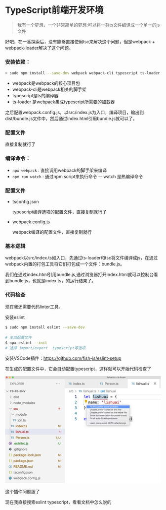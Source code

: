 # TypeScript前端开发环境
> 我有一个梦想，一个非常简单的梦想:可以将一群ts文件编译成一个单一的js文件

好吧，在一番探索后，没有能够直接使用tsc来解决这个问题，但是webpack + webpack-loader解决了这个问题。

### 安装依赖：
``` sh
> sudo npm install --save-dev webpack webpack-cli typescript ts-loader
```
- webpack是webpack的核心项目包
- webpack-cli是webpack相关的脚手架
- typescript是ts的编译器
- ts-loader 是webpack集成typescript所需要的加载器

之后配置webpack.config.js，以src/index.js为入口，编译项目，输出到dist/bundle.js文件中，然后通过index.html引用bundle.js就可以了。

### 配置文件
直接复制就行了

### 编译命令：
- `npx webpack` : 直接调用webpack的脚手架来编译
- `npm run watch` : 通过npm script来执行命令
  -- watch 是热编译命令

### 配置文件
- tsconfig.json
  
  typescript编译选项的配置文件，直接复制就行了

- webpack.config.js
  
  webpack编译的配置文件，直接复制就行
  
### 基本逻辑
webpack以src/index.ts如入口，先通过ts-loader和tsc将文件编译成js，在通过webpack内置的打包工具将它们打包成一个文件：bundle.js。

我们在通过index.html引用bundle.js,通过浏览器打开index.html就可以控制台看到bundle.js，也就是index.ts，的运行结果了。

### 代码检查
现在我还需要代码linter工具。

安装eslint
```sh
$ sudo npm install eslint --save-dev

# 生成配置文件
$ npx eslint --init
# 选择 import/export  typescript等选项
```

安装VSCode插件：https://github.com/fish-js/eslint-setup

在生成的配置文件中，它会自动配置typescript，这样就可以开始代码检查了

![](./vscode.png)

这个插件问题服了

现在我直接搜索eslint typescript，看看文档中怎么说的
